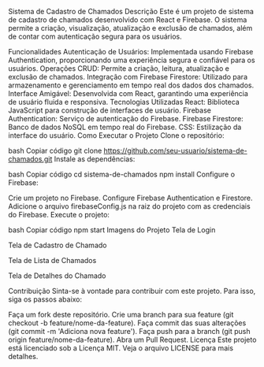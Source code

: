 Sistema de Cadastro de Chamados
Descrição
Este é um projeto de sistema de cadastro de chamados desenvolvido com React e Firebase. O sistema permite a criação, visualização, atualização e exclusão de chamados, além de contar com autenticação segura para os usuários.

Funcionalidades
Autenticação de Usuários: Implementada usando Firebase Authentication, proporcionando uma experiência segura e confiável para os usuários.
Operações CRUD: Permite a criação, leitura, atualização e exclusão de chamados.
Integração com Firebase Firestore: Utilizado para armazenamento e gerenciamento em tempo real dos dados dos chamados.
Interface Amigável: Desenvolvida com React, garantindo uma experiência de usuário fluida e responsiva.
Tecnologias Utilizadas
React: Biblioteca JavaScript para construção de interfaces de usuário.
Firebase Authentication: Serviço de autenticação do Firebase.
Firebase Firestore: Banco de dados NoSQL em tempo real do Firebase.
CSS: Estilização da interface do usuário.
Como Executar o Projeto
Clone o repositório:

bash
Copiar código
git clone https://github.com/seu-usuario/sistema-de-chamados.git
Instale as dependências:

bash
Copiar código
cd sistema-de-chamados
npm install
Configure o Firebase:

Crie um projeto no Firebase.
Configure Firebase Authentication e Firestore.
Adicione o arquivo firebaseConfig.js na raiz do projeto com as credenciais do Firebase.
Execute o projeto:

bash
Copiar código
npm start
Imagens do Projeto
Tela de Login

Tela de Cadastro de Chamado

Tela de Lista de Chamados

Tela de Detalhes do Chamado

Contribuição
Sinta-se à vontade para contribuir com este projeto. Para isso, siga os passos abaixo:

Faça um fork deste repositório.
Crie uma branch para sua feature (git checkout -b feature/nome-da-feature).
Faça commit das suas alterações (git commit -m 'Adiciona nova feature').
Faça push para a branch (git push origin feature/nome-da-feature).
Abra um Pull Request.
Licença
Este projeto está licenciado sob a Licença MIT. Veja o arquivo LICENSE para mais detalhes.